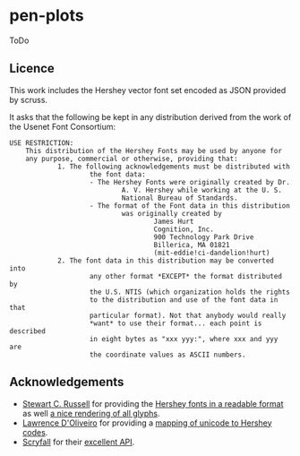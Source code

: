 # pen-plots

ToDo

## Licence

This work includes the Hershey vector font set encoded as JSON provided by scruss.

It asks that the following be kept in any distribution derived from the work of the Usenet Font Consortium:

    USE RESTRICTION:
        This distribution of the Hershey Fonts may be used by anyone for
        any purpose, commercial or otherwise, providing that:
                1. The following acknowledgements must be distributed with
                        the font data:
                        - The Hershey Fonts were originally created by Dr.
                                A. V. Hershey while working at the U. S.
                                National Bureau of Standards.
                        - The format of the Font data in this distribution
                                was originally created by
                                        James Hurt
                                        Cognition, Inc.
                                        900 Technology Park Drive
                                        Billerica, MA 01821
                                        (mit-eddie!ci-dandelion!hurt)
                2. The font data in this distribution may be converted into
                        any other format *EXCEPT* the format distributed by
                        the U.S. NTIS (which organization holds the rights
                        to the distribution and use of the font data in that
                        particular format). Not that anybody would really
                        *want* to use their format... each point is described
                        in eight bytes as "xxx yyy:", where xxx and yyy are
                        the coordinate values as ASCII numbers.

## Acknowledgements

* [Stewart C. Russell](https://github.com/scruss) for providing the [Hershey fonts in a readable format](https://github.com/scruss/python-hershey) as well [a nice rendering of all glyphs](http://scruss.com/wordpress/wp-content/uploads/2014/05/hershey_samples.pdf).
* [Lawrence D'Oliveiro](https://github.com/ldo) for providing a [mapping of unicode to Hershey codes](https://github.com/scruss/python-hershey).
* [Scryfall](https://scryfall.com/) for their [excellent API](https://scryfall.com/docs/api).
